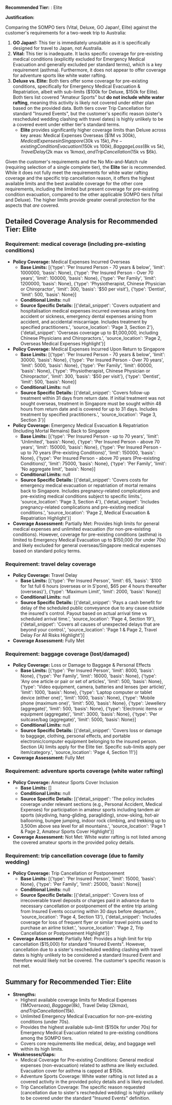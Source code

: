 **Recommended Tier:** : Elite

**Justification:**

Comparing the SOMPO tiers (Vital, Deluxe, GO Japan!, Elite) against the customer's requirements for a two-week trip to Australia:

1.  **GO Japan!:** This tier is immediately unsuitable as it is specifically designed for travel to Japan, not Australia.
2.  **Vital:** This tier is inadequate. It lacks specific coverage for pre-existing medical conditions (explicitly excluded for Emergency Medical Evacuation and generally excluded per standard terms), which is a key requirement (asthma). Furthermore, it does not appear to offer coverage for adventure sports like white water rafting.
3.  **Deluxe vs. Elite:** Both tiers offer some coverage for pre-existing conditions, specifically for Emergency Medical Evacuation & Repatriation, albeit with sub-limits ($100k for Deluxe, $150k for Elite). Both tiers list covered "Amateur Sports" but **do not include white water rafting**, meaning this activity is likely not covered under either plan based on the provided data. Both tiers cover Trip Cancellation for standard "Insured Events", but the customer's specific reason (sister's rescheduled wedding clashing with travel dates) is highly unlikely to be a covered event under either tier's standard terms.
    *   **Elite** provides significantly higher coverage limits than Deluxe across key areas: Medical Expenses Overseas ($1M vs $300k), Medical Expenses in Singapore ($30k vs $15k), Pre-existing Condition Evacuation ($150k vs $100k), Baggage Loss ($8k vs $5k), Travel Delay ($2k max vs $1k max), and Trip Cancellation ($15k vs $6k).

Given the customer's requirements and the No Mix-and-Match rule (requiring selection of a single complete tier), the **Elite** tier is recommended. While it does not fully meet the requirements for white water rafting coverage and the specific trip cancellation reason, it offers the highest available limits and the best available coverage for the other core requirements, including the limited but present coverage for pre-existing condition evacuation, compared to the other applicable SOMPO tiers (Vital and Deluxe). The higher limits provide greater overall protection for the aspects that *are* covered.

## Detailed Coverage Analysis for Recommended Tier: Elite

### Requirement: medical coverage (including pre-existing conditions)

*   **Policy Coverage:** Medical Expenses Incurred Overseas
    *   **Base Limits:** [{'type': 'Per Insured Person - 70 years & below', 'limit': 1000000, 'basis': None}, {'type': 'Per Insured Person - Over 70 years', 'limit': 100000, 'basis': None}, {'type': 'Per Family', 'limit': 1200000, 'basis': None}, {'type': 'Physiotherapist, Chinese Physician or Chiropractor', 'limit': 300, 'basis': '$50 per visit'}, {'type': 'Dentist', 'limit': 500, 'basis': None}]
    *   **Conditional Limits:** null
    *   **Source Specific Details:** [{'detail_snippet': 'Covers outpatient and hospitalisation medical expenses incurred overseas arising from accident or sickness, emergency dental expenses arising from accident, and accidental miscarriage. Includes treatment by specified practitioners.', 'source_location': 'Page 3, Section 2'}, {'detail_snippet': 'Overseas coverage up to $1,000,000, including Chinese Physicians and Chiropractors.', 'source_location': 'Page 2, Overseas Medical Expenses Highlight'}]
*   **Policy Coverage:** Medical Expenses Incurred Upon Return to Singapore
    *   **Base Limits:** [{'type': 'Per Insured Person - 70 years & below', 'limit': 30000, 'basis': None}, {'type': 'Per Insured Person - Over 70 years', 'limit': 5000, 'basis': None}, {'type': 'Per Family', 'limit': 60000, 'basis': None}, {'type': 'Physiotherapist, Chinese Physician or Chiropractor', 'limit': 300, 'basis': '$50 per visit'}, {'type': 'Dentist', 'limit': 500, 'basis': None}]
    *   **Conditional Limits:** null
    *   **Source Specific Details:** [{'detail_snippet': 'Covers follow-up treatment within 31 days from return date. If initial treatment was not sought overseas, treatment in Singapore must be sought within 48 hours from return date and is covered for up to 31 days. Includes treatment by specified practitioners.', 'source_location': 'Page 3, Section 3'}]
*   **Policy Coverage:** Emergency Medical Evacuation & Repatriation (Including Mortal Remains) Back to Singapore
    *   **Base Limits:** [{'type': 'Per Insured Person - up to 70 years', 'limit': 'Unlimited', 'basis': None}, {'type': 'Per Insured Person - above 70 years', 'limit': 150000, 'basis': None}, {'type': 'Per Insured Person - up to 70 years (Pre-existing Conditions)', 'limit': 150000, 'basis': None}, {'type': 'Per Insured Person - above 70 years (Pre-existing Conditions)', 'limit': 75000, 'basis': None}, {'type': 'Per Family', 'limit': 'No aggregate limit', 'basis': None}]
    *   **Conditional Limits:** null
    *   **Source Specific Details:** [{'detail_snippet': 'Covers costs for emergency medical evacuation or repatriation of mortal remains back to Singapore. Includes pregnancy-related complications and pre-existing medical conditions subject to specific limits.', 'source_location': 'Page 3, Section 4'}, {'detail_snippet': 'Includes pregnancy-related complications and pre-existing medical conditions.', 'source_location': 'Page 2, Medical Evacuation & Repatriation Highlight'}]
*   **Coverage Assessment:** Partially Met: Provides high limits for general medical expenses and unlimited evacuation (for non-pre-existing conditions). However, coverage for pre-existing conditions (asthma) is limited to Emergency Medical Evacuation up to $150,000 (for under 70s) and likely excluded for general overseas/Singapore medical expenses based on standard policy terms.

### Requirement: travel delay coverage

*   **Policy Coverage:** Travel Delay
    *   **Base Limits:** [{'type': 'Per Insured Person', 'limit': 65, 'basis': '$100 for 1st full 6 hours (overseas or in S\'pore), $65 per 4 hours thereafter (overseas)'}, {'type': 'Maximum Limit', 'limit': 2000, 'basis': None}]
    *   **Conditional Limits:** null
    *   **Source Specific Details:** [{'detail_snippet': 'Pays a cash benefit for delay of the scheduled public conveyance due to any cause outside the insured\'s control. Payout based on actual arrival time vs scheduled arrival time.', 'source_location': 'Page 4, Section 19'}, {'detail_snippet': 'Covers all causes of unexpected delays that are beyond your control.', 'source_location': 'Page 1 & Page 2, Travel Delay For All Risks Highlight'}]
*   **Coverage Assessment:** Fully Met

### Requirement: baggage coverage (lost/damaged)

*   **Policy Coverage:** Loss or Damage to Baggage & Personal Effects
    *   **Base Limits:** [{'type': 'Per Insured Person', 'limit': 8000, 'basis': None}, {'type': 'Per Family', 'limit': 16000, 'basis': None}, {'type': 'Any one article or pair or set of articles', 'limit': 500, 'basis': None}, {'type': 'Video equipment, camera, batteries and lenses (per article)', 'limit': 1000, 'basis': None}, {'type': 'Laptop computer or tablet device (either one)', 'limit': 1000, 'basis': None}, {'type': 'Mobile phone (maximum one)', 'limit': 500, 'basis': None}, {'type': 'Jewellery (aggregate)', 'limit': 500, 'basis': None}, {'type': 'Electronic items or equipment (aggregate)', 'limit': 3000, 'basis': None}, {'type': 'Per suitcase/bag (aggregate)', 'limit': 5000, 'basis': None}]
    *   **Conditional Limits:** null
    *   **Source Specific Details:** [{'detail_snippet': 'Covers loss or damage to baggage, clothing, personal effects, and portable electronic/computer equipment belonging to the insured person. Section (A) limits apply for the Elite tier. Specific sub-limits apply per item/category.', 'source_location': 'Page 4, Section 11'}]
*   **Coverage Assessment:** Fully Met

### Requirement: adventure sports coverage (white water rafting)

*   **Policy Coverage:** Amateur Sports Cover Inclusion
    *   **Base Limits:** []
    *   **Conditional Limits:** null
    *   **Source Specific Details:** [{'detail_snippet': 'The policy includes coverage under relevant sections (e.g., Personal Accident, Medical Expenses) for participation in amateur sports including tandem air sports (skydiving, hang-gliding, paragliding), snow-skiing, hot-air ballooning, bungee jumping, indoor rock climbing, and trekking up to 3,500m above sea level for all mountains.', 'source_location': 'Page 1 & Page 2, Amateur Sports Cover Highlight'}]
*   **Coverage Assessment:** Not Met: White water rafting is not listed among the covered amateur sports in the provided policy details.

### Requirement: trip cancellation coverage (due to family wedding)

*   **Policy Coverage:** Trip Cancellation or Postponement
    *   **Base Limits:** [{'type': 'Per Insured Person', 'limit': 15000, 'basis': None}, {'type': 'Per Family', 'limit': 25000, 'basis': None}]
    *   **Conditional Limits:** null
    *   **Source Specific Details:** [{'detail_snippet': 'Covers loss of irrecoverable travel deposits or charges paid in advance due to necessary cancellation or postponement of the entire trip arising from Insured Events occurring within 30 days before departure.', 'source_location': 'Page 4, Section 13'}, {'detail_snippet': 'Includes coverage for loss of frequent flyer or similar travel points used to purchase an airline ticket.', 'source_location': 'Page 2, Trip Cancellation or Postponement Highlight'}]
*   **Coverage Assessment:** Partially Met: Provides a high limit for trip cancellation ($15,000) for standard "Insured Events". However, cancellation due to a sister's rescheduled wedding clashing with travel dates is highly unlikely to be considered a standard Insured Event and therefore would likely not be covered. The customer's specific reason is not met.

## Summary for Recommended Tier: Elite

*   **Strengths:**
    *   Highest available coverage limits for Medical Expenses ($1M Overseas), Baggage ($8k), Travel Delay ($2k max), and Trip Cancellation ($15k).
    *   Unlimited Emergency Medical Evacuation for non-pre-existing conditions (under 70s).
    *   Provides the highest available sub-limit ($150k for under 70s) for Emergency Medical Evacuation related to pre-existing conditions among the SOMPO tiers.
    *   Covers core requirements like medical, delay, and baggage well within its high limits.
*   **Weaknesses/Gaps:**
    *   Medical Coverage for Pre-existing Conditions: General medical expenses (non-evacuation) related to asthma are likely excluded. Evacuation cover for asthma is capped at $150k.
    *   Adventure Sports Coverage: White water rafting is not listed as a covered activity in the provided policy details and is likely excluded.
    *   Trip Cancellation Coverage: The specific reason requested (cancellation due to sister's rescheduled wedding) is highly unlikely to be covered under the standard "Insured Events" definition.
```